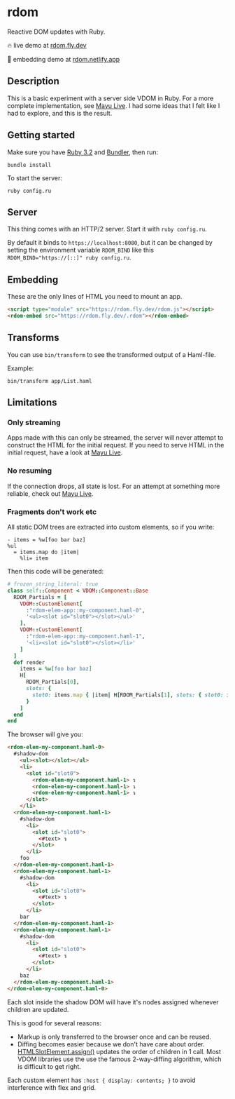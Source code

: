 # rdom

Reactive DOM updates with Ruby.

🔥 live demo at [rdom.fly.dev](https://rdom.fly.dev/)

🚀 embedding demo at [rdom.netlify.app](https://rdom.netlify.app/)

## Description

This is a basic experiment with a server side VDOM in Ruby.
For a more complete implementation, see
[Mayu Live](https://github.com/mayu-live/framework).
I had some ideas that I felt like I had to explore,
and this is the result.

## Getting started

Make sure you have
[Ruby 3.2](https://www.ruby-lang.org/en/downloads/) and
[Bundler](https://bundler.io/),
then run:

    bundle install

To start the server:

    ruby config.ru

## Server

This thing comes with an HTTP/2 server.
Start it with `ruby config.ru`.

By default it binds to `https://localhost:8080`,
but it can be changed by setting the environment variable
`RDOM_BIND` like this `RDOM_BIND="https://[::]" ruby config.ru`.

## Embedding

These are the only lines of HTML you need to mount an app.

```html
<script type="module" src="https://rdom.fly.dev/rdom.js"></script>
<rdom-embed src="https://rdom.fly.dev/.rdom"></rdom-embed>
```

## Transforms

You can use `bin/transform` to see the transformed output of a Haml-file.

Example:

    bin/transform app/List.haml

## Limitations

### Only streaming

Apps made with this can only be streamed, the server will never
attempt to construct the HTML for the initial request.
If you need to serve HTML in the initial request, have a look at
[Mayu Live](https://github.com/mayu-live/framework).

### No resuming

If the connection drops, all state is lost.
For an attempt at something more reliable, check out
[Mayu Live](https://github.com/mayu-live/framework).

### Fragments don't work etc

All static DOM trees are extracted into custom elements, so if you write:

```haml
- items = %w[foo bar baz]
%ul
  = items.map do |item|
    %li= item
```

Then this code will be generated:

```ruby
# frozen_string_literal: true
class self::Component < VDOM::Component::Base
  RDOM_Partials = [
    VDOM::CustomElement[
      :"rdom-elem-app꞉꞉my-component.haml-0",
      '<ul><slot id="slot0"></slot></ul>'
    ],
    VDOM::CustomElement[
      :"rdom-elem-app꞉꞉my-component.haml-1",
      '<li><slot id="slot0"></slot></li>'
    ]
  ]
  def render
    items = %w[foo bar baz]
    H[
      RDOM_Partials[0],
      slots: {
        slot0: items.map { |item| H[RDOM_Partials[1], slots: { slot0: item }] }
      }
    ]
  end
end
```

The browser will give you:

```html
<rdom-elem-my-component.haml-0>
  #shadow-dom
    <ul><slot></slot></ul>
    <li>
      <slot id="slot0">
        <rdom-elem-my-component.haml-1> ↴
        <rdom-elem-my-component.haml-1> ↴
        <rdom-elem-my-component.haml-1> ↴
      </slot>
    </li>
  <rdom-elem-my-component.haml-1>
    #shadow-dom
      <li>
        <slot id="slot0">
          <#text> ↴
        </slot>
      </li>
    foo
  </rdom-elem-my-component.haml-1>
  <rdom-elem-my-component.haml-1>
    #shadow-dom
      <li>
        <slot id="slot0">
          <#text> ↴
        </slot>
      </li>
    bar
  </rdom-elem-my-component.haml-1>
  <rdom-elem-my-component.haml-1>
    #shadow-dom
      <li>
        <slot id="slot0">
          <#text> ↴
        </slot>
      </li>
    baz
  </rdom-elem-my-component.haml-1>
</rdom-elem-my-component.haml-0>
```

Each slot inside the shadow DOM will have it's
nodes assigned whenever children are updated.

This is good for several reasons:

* Markup is only transferred to the browser once and can be reused.
* Diffing becomes easier because we don't have care about order.
  [HTMLSlotElement.assign()](https://developer.mozilla.org/en-US/docs/Web/API/HTMLSlotElement/assign)
  updates the order of children in 1 call.
  Most VDOM libraries use the use the famous 2-way-diffing algorithm,
  which is difficult to get right.

Each custom element has `:host { display: contents; }` to avoid
interference with flex and grid.

